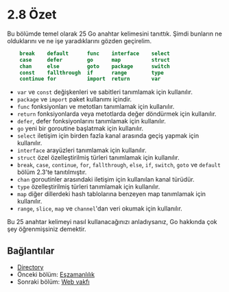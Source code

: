 # 2.8 Özet

Bu bölümde temel olarak 25 Go anahtar kelimesini tanıttık. Şimdi bunların ne olduklarını ve ne işe yaradıklarını gözden geçirelim.
```Go
	break    default      func    interface    select
	case     defer        go      map          struct
	chan     else         goto    package      switch
	const    fallthrough  if      range        type
	continue for          import  return       var
```	
- `var` ve `const` değişkenleri ve sabitleri tanımlamak için kullanılır.
- `package` ve `import` paket kullanımı içindir.
- `func` fonksiyonları ve metotları tanımlamak için kullanılır.
- `return` fonksiyonlarda veya metotlarda değer döndürmek için kullanılır.
- `defer`, defer fonksiyonlarını tanımlamak için kullanılır.
- `go` yeni bir goroutine başlatmak için kullanılır.
- `select` iletişim için birden fazla kanal arasında geçiş yapmak için kullanılır.
- `interface` arayüzleri tanımlamak için kullanılır.
- `struct` özel özelleştirilmiş türleri tanımlamak için kullanılır.
- `break`, `case`, `continue`, `for`, `fallthrough`, `else`, `if`, `switch`, `goto` ve `default` bölüm 2.3'te tanıtılmıştır.
- `chan` goroutinler arasındaki iletişim için kullanılan kanal türüdür.
- `type` özelleştirilmiş türleri tanımlamak için kullanılır.
- `map` diğer dillerdeki hash tablolarına benzeyen map tanımlamak için kullanılır.
- `range`, `slice`, `map` ve `channel`'dan veri okumak için kullanılır.

Bu 25 anahtar kelimeyi nasıl kullanacağınızı anladıysanız, Go hakkında çok şey öğrenmişsiniz demektir.

## Bağlantılar

- [Directory](preface.md)
- Önceki bölüm: [Eşzamanlılık](02.7.md)
- Sonraki bölüm: [Web vakfı](03.0.md)
